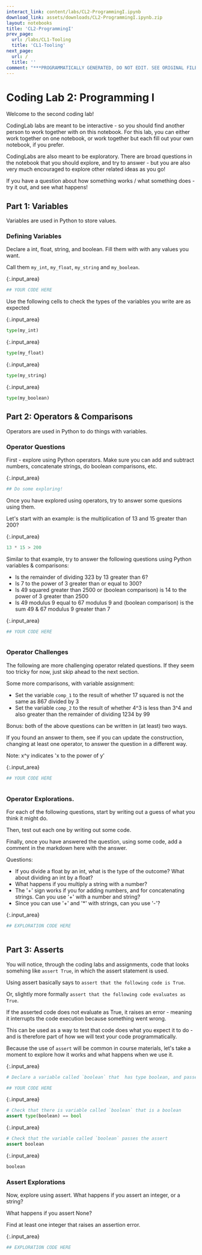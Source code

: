 ```yaml
---
interact_link: content/labs/CL2-ProgrammingI.ipynb
download_link: assets/downloads/CL2-ProgrammingI.ipynb.zip
layout: notebooks
title: 'CL2-ProgrammingI'
prev_page:
  url: /labs/CL1-Tooling
  title: 'CL1-Tooling'
next_page:
  url: /
  title: ''
comment: "***PROGRAMMATICALLY GENERATED, DO NOT EDIT. SEE ORIGINAL FILES IN /content***"
---
```


# Coding Lab 2: Programming I


Welcome to the second coding lab!

CodingLab labs are meant to be interactive - so you should find another person to work together with on this notebook. For this lab, you can either work together on one notebook, or work together but each fill out your own notebook, if you prefer. 

CodingLabs are also meant to be exploratory. There are broad questions in the notebook that you should explore, and try to answer - but you are also very much encouraged to explore other related ideas as you go! 

If you have a question about how something works / what something does - try it out, and see what happens!

## Part 1: Variables

Variables are used in Python to store values. 

### Defining Variables

Declare a int, float, string, and boolean. Fill them with with any values you want. 

Call them `my_int`, `my_float`, `my_string` and `my_boolean`. 



{:.input_area}
```python
## YOUR CODE HERE

```


Use the following cells to check the types of the variables you write are as expected



{:.input_area}
```python
type(my_int)
```




{:.input_area}
```python
type(my_float)
```




{:.input_area}
```python
type(my_string)
```




{:.input_area}
```python
type(my_boolean)
```


## Part 2: Operators & Comparisons

Operators are used in Python to do things with variables. 

### Operator Questions

First - explore using Python operators. Make sure you can add and subtract numbers, concatenate strings, do boolean comparisons, etc.



{:.input_area}
```python
## Do some exploring!


```


Once you have explored using operators, try to answer some quesions using them. 

Let's start with an example: is the multiplication of 13 and 15 greater than 200?



{:.input_area}
```python
13 * 15 > 200
```


Similar to that example, try to answer the following questions using Python variables & comparisons:
- Is the remainder of dividing 323 by 13 greater than 6?
- Is 7 to the power of 3 greater than or equal to 300?
- Is 49 squared greater than 2500 or (boolean comparison) is 14 to the power of 3 greater than 2500
- Is 49 modulus 9 equal to 67 modulus 9 and (boolean comparison) is the sum 49 & 67 modulus 9 greater than 7



{:.input_area}
```python
## YOUR CODE HERE



```


### Operator Challenges

The following are more challenging operator related questions. If they seem too tricky for now, just skip ahead to the next section.

Some more comparisons, with variable assignment:
- Set the variable `comp_1` to the result of whether 17 squared is not the same as 867 divided by 3
- Set the variable `comp_2` to the result of whether 4^3 is less than 3^4 and also greater than the remainder of dividing 1234 by 99

Bonus: both of the above questions can be written in (at least) two ways. 

If you found an answer to them, see if you can update the construction, changing at least one operator, to answer the question in a different way. 

Note: x^y indicates 'x to the power of y'



{:.input_area}
```python
## YOUR CODE HERE



```


### Operator Explorations.

For each of the following questions, start by writing out a guess of what you think it might do. 

Then, test out each one by writing out some code. 

Finally, once you have answered the question, using some code, add a comment in the markdown here with the answer. 

Questions:
- If you divide a float by an int, what is the type of the outcome? What about dividing an int by a float?
- What happens if you multiply a string with a number?
- The '+' sign works if you for adding numbers, and for concatenating strings. Can you use '+' with a number and string?
- Since you can use '+' and '*' with strings, can you use '-'?



{:.input_area}
```python
## EXPLORATION CODE HERE



```


## Part 3: Asserts

You will notice, through the coding labs and assignments, code that looks somehing like `assert True`, in which the assert statement is used.

Using assert basically says to `assert that the following code is True`.

Or, slightly more formally `assert that the following code evaluates as True`.

If the asserted code does not evaluate as True, it raises an error - meaning it interrupts the code execution because something went wrong.

This can be used as a way to test that code does what you expect it to do - and is therefore part of how we will text your code programmatically. 

Because the use of `assert` will be common in course materials, let's take a moment to explore how it works and what happens when we use it.



{:.input_area}
```python
# Declare a variable called `boolean` that  has type boolean, and passes the assert in the next cell

## YOUR CODE HERE

```




{:.input_area}
```python
# Check that there is variable called `boolean` that is a boolean
assert type(boolean) == bool
```




{:.input_area}
```python
# Check that the variable called `boolean` passes the assert
assert boolean
```




{:.input_area}
```python
boolean
```


###  Assert Explorations

Now, explore using assert. What happens if you assert an integer, or a string? 

What happens if you assert None?

Find at least one integer that raises an assertion error. 



{:.input_area}
```python
## EXPLORATION CODE HERE



```

